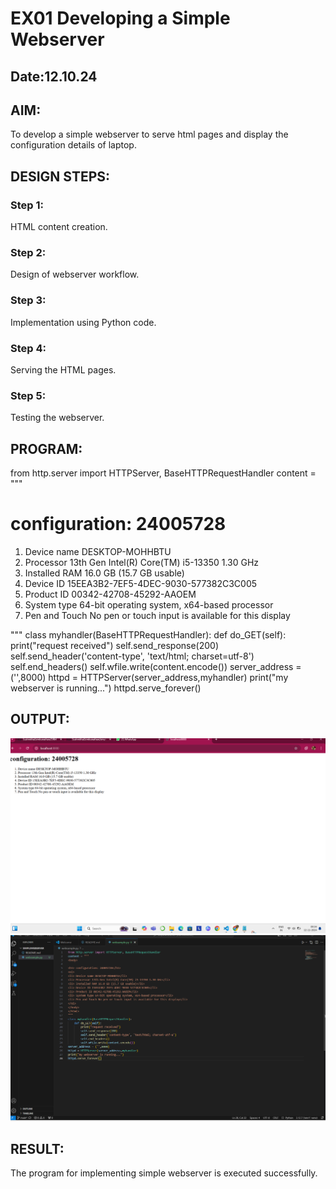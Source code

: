 # EX01 Developing a Simple Webserver
## Date:12.10.24

## AIM:
To develop a simple webserver to serve html pages and display the configuration details of laptop.

## DESIGN STEPS:
### Step 1: 
HTML content creation.

### Step 2:
Design of webserver workflow.

### Step 3:
Implementation using Python code.

### Step 4:
Serving the HTML pages.

### Step 5:
Testing the webserver.

## PROGRAM:
from http.server import HTTPServer, BaseHTTPRequestHandler
content = """
<body>

<h1> configuration: 24005728</h1>
<ol>
<li> Device name DESKTOP-MOHHBTU</li>
<li> Processor 13th Gen Intel(R) Core(TM) i5-13350 1.30 GHz</li>
<li> Installed RAM 16.0 GB (15.7 GB usable)</li>
<li> Device ID 15EEA3B2-7EF5-4DEC-9030-577382C3C005</li>
<li> Product ID 00342-42708-45292-AAOEM</li>
<li> System type 64-bit operating system, x64-based processor</li>
<li> Pen and Touch No pen or touch input is available for this display</li>
</ol>
</body>
</html>
"""
class myhandler(BaseHTTPRequestHandler):
    def do_GET(self):
        print("request received")
        self.send_response(200)
        self.send_header('content-type', 'text/html; charset=utf-8')
        self.end_headers()
        self.wfile.write(content.encode())
server_address = ('',8000)
httpd = HTTPServer(server_address,myhandler)
print("my webserver is running...")
httpd.serve_forever()


## OUTPUT:
![alt text](<Screenshot 2024-11-12 093420.png>)
![alt text](<Screenshot 2024-11-12 093701.png>)

## RESULT:
The program for implementing simple webserver is executed successfully.
